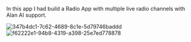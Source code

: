 In this app I had build a Radio App with multiple
live radio channels with Alan AI support.

![347b4dc1-7c62-4689-8c1e-5d79746baddd](https://user-images.githubusercontent.com/94990169/211027301-dc207cad-185d-40ce-9ec8-1375969b29c0.jpg)
![f62222e1-94b8-4319-a398-25e7ed778878](https://user-images.githubusercontent.com/94990169/211027306-483897ee-76a1-439b-a5a1-fb88acfcc54f.jpg)
